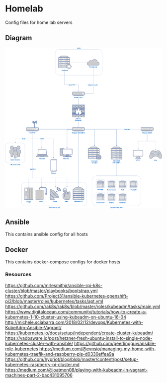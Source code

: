 # Homelab
Config files for home lab servers

## Diagram

![Diagram](diagram/diagram.png)

## Ansible

This contains ansible config for all hosts

## Docker

This contains docker-compose configs for docker hosts

### Resources

https://github.com/mrlesmithjr/ansible-rpi-k8s-cluster/blob/master/playbooks/bootstrap.yml
https://github.com/Project31/ansible-kubernetes-openshift-pi3/blob/master/roles/kubernetes/tasks/apt.yml
https://github.com/rak8s/rak8s/blob/master/roles/kubeadm/tasks/main.yml
https://www.digitalocean.com/community/tutorials/how-to-create-a-kubernetes-1-10-cluster-using-kubeadm-on-ubuntu-16-04
http://michele.sciabarra.com/2018/02/12/devops/Kubernetes-with-KubeAdm-Ansible-Vagrant/
https://kubernetes.io/docs/setup/independent/create-cluster-kubeadm/
https://vadosware.io/post/hetzner-fresh-ubuntu-install-to-single-node-kubernetes-cluster-with-ansible/
https://github.com/geerlingguy/ansible-role-kubernetes
https://medium.com/@evnsio/managing-my-home-with-kubernetes-traefik-and-raspberry-pis-d0330effea9a
https://github.com/hypriot/blog/blob/master/content/post/setup-kubernetes-raspberry-pi-cluster.md
https://medium.com/@joatmon08/playing-with-kubeadm-in-vagrant-machines-part-2-bac431095706
